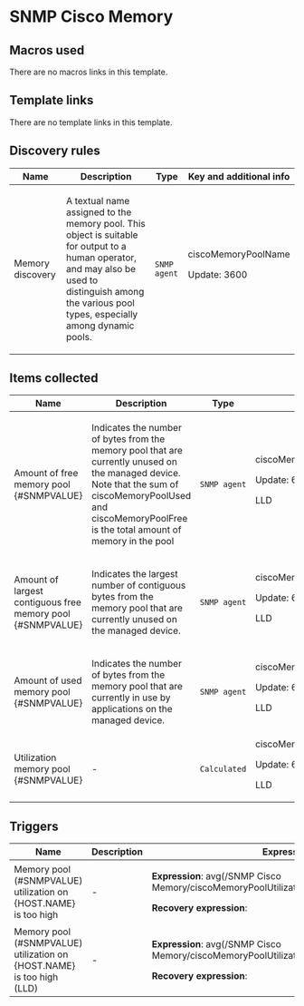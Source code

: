 # SNMP Cisco Memory

## Macros used

There are no macros links in this template.

## Template links

There are no template links in this template.

## Discovery rules

|Name|Description|Type|Key and additional info|
|----|-----------|----|----|
|Memory discovery|<p>A textual name assigned to the memory pool. This object is suitable for output to a human operator, and may also be used to distinguish among the various pool types, especially among dynamic pools.</p>|`SNMP agent`|ciscoMemoryPoolName<p>Update: 3600</p>|


## Items collected

|Name|Description|Type|Key and additional info|
|----|-----------|----|----|
|Amount of free memory pool {#SNMPVALUE}|<p>Indicates the number of bytes from the memory pool that are currently unused on the managed device. Note that the sum of ciscoMemoryPoolUsed and ciscoMemoryPoolFree is the total amount of memory in the pool</p>|`SNMP agent`|ciscoMemoryPoolFree[{#SNMPVALUE}]<p>Update: 60</p><p>LLD</p>|
|Amount of largest contiguous free memory pool {#SNMPVALUE}|<p>Indicates the largest number of contiguous bytes from the memory pool that are currently unused on the managed device.</p>|`SNMP agent`|ciscoMemoryPoolLargestFree[{#SNMPVALUE}]<p>Update: 60</p><p>LLD</p>|
|Amount of used memory pool {#SNMPVALUE}|<p>Indicates the number of bytes from the memory pool that are currently in use by applications on the managed device.</p>|`SNMP agent`|ciscoMemoryPoolUsed[{#SNMPVALUE}]<p>Update: 60</p><p>LLD</p>|
|Utilization memory pool {#SNMPVALUE}|<p>-</p>|`Calculated`|ciscoMemoryPoolUtilization[{#SNMPVALUE}]<p>Update: 60</p><p>LLD</p>|


## Triggers

|Name|Description|Expression|Priority|
|----|-----------|----------|--------|
|Memory pool (#SNMPVALUE) utilization on {HOST.NAME} is too high|<p>-</p>|<p>**Expression**: avg(/SNMP Cisco Memory/ciscoMemoryPoolUtilization[{#SNMPVALUE}],5m)>90</p><p>**Recovery expression**: </p>|high|
|Memory pool (#SNMPVALUE) utilization on {HOST.NAME} is too high (LLD)|<p>-</p>|<p>**Expression**: avg(/SNMP Cisco Memory/ciscoMemoryPoolUtilization[{#SNMPVALUE}],5m)>90</p><p>**Recovery expression**: </p>|high|
